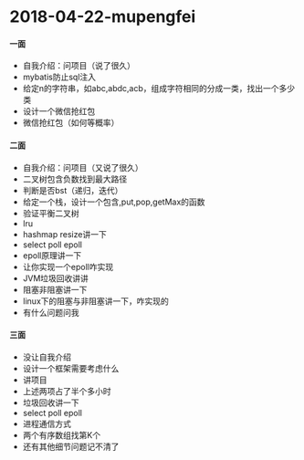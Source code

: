 # 2018-04-22-mupengfei

#### 一面



* 自我介绍：问项目（说了很久）
* mybatis防止sql注入
* 给定n的字符串，如abc,abdc,acb，组成字符相同的分成一类，找出一个多少类
* 设计一个微信抢红包
* 微信抢红包（如何等概率）


#### 二面


* 自我介绍：问项目（又说了很久）
* 二叉树包含负数找到最大路径
* 判断是否bst（递归，迭代）
* 给定一个栈，设计一个包含,put,pop,getMax的函数
* 验证平衡二叉树
* lru
* hashmap resize讲一下
* select poll epoll
* epoll原理讲一下
* 让你实现一个epoll咋实现
* JVM垃圾回收讲讲
* 阻塞非阻塞讲一下
* linux下的阻塞与非阻塞讲一下，咋实现的
* 有什么问题问我



#### 三面



* 没让自我介绍
* 设计一个框架需要考虑什么
* 讲项目
* 上述两项占了半个多小时
* 垃圾回收讲一下
* select poll epoll
* 进程通信方式
* 两个有序数组找第K个
* 还有其他细节问题记不清了

